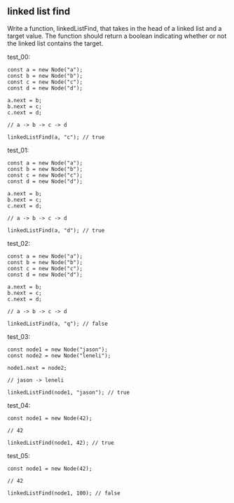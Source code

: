 ## linked list find

Write a function, linkedListFind, that takes in the head of a linked list and a target value. The function should return a boolean indicating whether or not the linked list contains the target.

test_00:
```
const a = new Node("a");
const b = new Node("b");
const c = new Node("c");
const d = new Node("d");

a.next = b;
b.next = c;
c.next = d;

// a -> b -> c -> d

linkedListFind(a, "c"); // true
```

test_01:
```
const a = new Node("a");
const b = new Node("b");
const c = new Node("c");
const d = new Node("d");

a.next = b;
b.next = c;
c.next = d;

// a -> b -> c -> d

linkedListFind(a, "d"); // true
```

test_02:
```
const a = new Node("a");
const b = new Node("b");
const c = new Node("c");
const d = new Node("d");

a.next = b;
b.next = c;
c.next = d;

// a -> b -> c -> d

linkedListFind(a, "q"); // false
```

test_03:
```
const node1 = new Node("jason");
const node2 = new Node("leneli");

node1.next = node2;

// jason -> leneli

linkedListFind(node1, "jason"); // true
```

test_04:
```
const node1 = new Node(42);

// 42

linkedListFind(node1, 42); // true
```

test_05:
```
const node1 = new Node(42);

// 42

linkedListFind(node1, 100); // false
```
